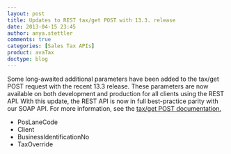 ```yaml
---
layout: post
title: Updates to REST tax/get POST with 13.3. release
date: 2013-04-15 23:45
author: anya.stettler
comments: true
categories: [Sales Tax APIs]
product: avaTax
doctype: blog
---
```

Some long-awaited additional parameters have been added to the tax/get POST request with the recent 13.3 release. These parameters are now available on both development and production for all clients using the REST API. With this update, the REST API is now in full best-practice parity with our SOAP API. For more information, see the <a href="/avatax/api-reference/tax/v1">tax/get POST documentation.</a>
<ul>
	<li>PosLaneCode</li>
	<li>Client</li>
	<li>BusinessIdentificationNo</li>
	<li>TaxOverride</li>
</ul>
